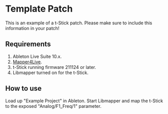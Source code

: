 # Template Patch

This is an example of a t-Stick patch. Please make sure to include this information in your patch!

## Requirements

1. Ableton Live Suite 10.x.
2. [Mapper4Live](https://github.com/bboettcher3/Mapper4Live).
3. t-Stick running firmware 211124 or later.
4. Libmapper turned on for the t-Stick.

## How to use

Load up "Example Project" in Ableton. Start Libmapper and map the t-Stick to the exposed "Analog/F1_Freq/1" parameter.